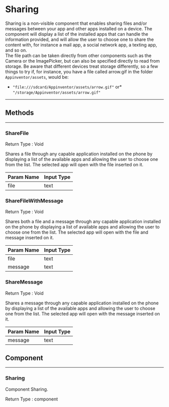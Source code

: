 <!--
  Copyright © 2021-2021 Quantonium, All rights reserved
  Released under the GPL License, Version 3.0
-->

# Sharing

Sharing is a non-visible component that enables sharing files and/or messages between your app and other apps installed on a device. The component will display a list of the installed apps that can handle the information provided, and will allow the user to choose one to share the content with, for instance a mail app, a social network app, a texting app, and so on.  
The file path can be taken directly from other components such as the Camera or the ImagePicker, but can also be specified directly to read from storage. Be aware that different devices treat storage differently, so a few things to try if, for instance, you have a file called arrow.gif in the folder `Appinventor/assets`, would be:

*   `"file:///sdcard/Appinventor/assets/arrow.gif"`
or*   `"/storage/Appinventor/assets/arrow.gif"`

---

## Methods

---

### ShareFile

<div block-type = "component_method" component-selector = "Sharing" method-selector = "ShareFile" id = "sharing-sharefile"></div>

Return Type : <span class="void">Void</span>

Shares a file through any capable application installed on the phone by displaying a list of the available apps and allowing the user to choose one from the list. The selected app will open with the file inserted on it.

| Param Name | Input Type                     |
| :--------- | :----------------------------- |
| file       | <span class="text">text</span> |

### ShareFileWithMessage

<div block-type = "component_method" component-selector = "Sharing" method-selector = "ShareFileWithMessage" id = "sharing-sharefilewithmessage"></div>

Return Type : <span class="void">Void</span>

Shares both a file and a message through any capable application installed on the phone by displaying a list of available apps and allowing the user to choose one from the list. The selected app will open with the file and message inserted on it.

| Param Name | Input Type                     |
| :--------- | :----------------------------- |
| file       | <span class="text">text</span> |
| message    | <span class="text">text</span> |

### ShareMessage

<div block-type = "component_method" component-selector = "Sharing" method-selector = "ShareMessage" id = "sharing-sharemessage"></div>

Return Type : <span class="void">Void</span>

Shares a message through any capable application installed on the phone by displaying a list of the available apps and allowing the user to choose one from the list. The selected app will open with the message inserted on it.

| Param Name | Input Type                     |
| :--------- | :----------------------------- |
| message    | <span class="text">text</span> |

## Component

---

### Sharing

<div block-type = "component_component_block" component-selector = "Sharing" id = "component-sharing"></div>

Component Sharing.

Return Type : <span class="component">component</span>

